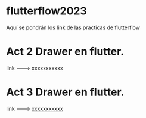 # flutterflow2023
Aquí se pondrán los link de las practicas de flutterflow

#  Act 2 Drawer en flutter.
   link ---> xxxxxxxxxxx

#  Act 3 Drawer en flutter.
   link ---> [xxxxxxxxxxx](https://app.flutterflow.io/project/act-2-drawer-d68tdm?tab=uiBuilder&page=HomePage)
